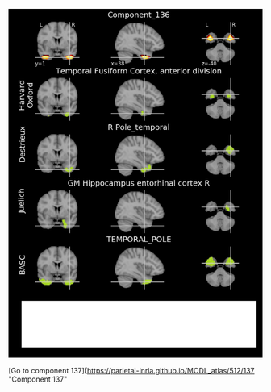 


![136](preliminary/136.jpg "Component 136")

[Go to component 137](https://parietal-inria.github.io/MODL_atlas/512/137 "Component 137"